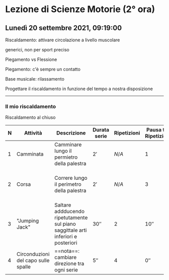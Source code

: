 # Lezione di Scienze Motorie (2° ora) 
## Lunedì 20 settembre 2021, 09:19:00

Riscaldamento: attivare circolazione a livello muscolare

generici, non per sport preciso


Piegamento vs Flessione


Piegamento: c'è sempre un contatto


Base musicale: rilassamento


Progettare il riscaldamento in funzione del tempo a nostra disposizione 

---
### Il mio riscaldamento
Riscaldamento al chiuso

|N|Attività|Descrizione|Durata serie|Ripetizioni|Pausa tra Ripetizioni|Paua finale|Musica|
|---|---|---|---|---|---|---|---|
|$1$|Camminata|Camminare lungo il permietro della palestra|$2'$|$N/A$|$1$|$36''$|_Giant Steps_, Jhon Coltrane|
|$2$|Corsa|Correre lungo il perimetro della palestra|$2'$|$N/A$|$3$|$30''$|_I Get Around, The Beach Boys_|
|$3$|"Jumping Jack"|Saltare addducendo ripetutamente sul piano saggittale arti inferiori e posteriori|$30''$|$2$|$10''$|$30''$|_Back in Black_, AC/DC|
|$4$|Circonduzioni del capo sulle spalle|==nota==: cambiare direzione tra ogni serie|$5''$|4|$0''$|$10''$|
<!--stackedit_data:
eyJoaXN0b3J5IjpbLTE5NzQ0OTEwNjddfQ==
-->